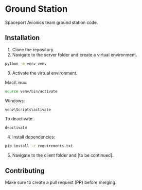 # Ground Station

Spaceport Avionics team ground station code.

## Installation

1. Clone the repository.
2. Navigate to the server folder and create a virtual environment.

```bash
python -m venv venv
```

3. Activate the virtual environment.

Mac/Linux:

```bash
source venv/bin/activate
```

Windows:

```bash
venv\Scripts\activate
```

To deactivate:

```bash
deactivate
```

4. Install dependencies:

```bash
pip install -r requirements.txt
```

5. Navigate to the client folder and [to be continued].

## Contributing

Make sure to create a pull request (PR) before merging.
